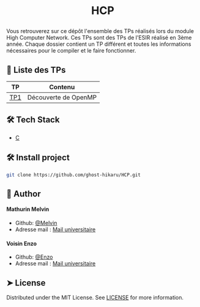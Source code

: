 # <p align="center">HCP</p>
Vous retrouverez sur ce dépôt l'ensemble des TPs réalisés lors du module High Computer Network. Ces TPs sont des TPs de l'ESIR réalisé en 3ème année. Chaque dossier contient un TP différent et toutes les informations nécessaires pour le compiler et le faire fonctionner.

## 📱 Liste des TPs
| TP | Contenu | 
| -------- | -------- | 
| [TP1](https://github.com/ghost-hikaru/HCP/blob/main/TP1/OpenMPbeginners.c)    | Découverte de OpenMP |

## 🛠️ Tech Stack
- [C](https://www.open-std.org/jtc1/sc22/wg14/)

## 🛠️ Install project    
```bash
git clone https://github.com/ghost-hikaru/HCP.git
```

## 🙇 Author
#### Mathurin Melvin
- Github: [@Melvin](https://github.com/ghost-hikaru)
- Adresse mail : [Mail universitaire](melvin.mathurin@etudiant.univ-rennes.fr)
#### Voisin Enzo
- Github: [@Enzo](https://github.com/Slonev0)
- Adresse mail : [Mail universitaire](enzo.voisin@etudiant.univ-rennes.fr)
        
## ➤ License
Distributed under the MIT License. See [LICENSE](LICENSE) for more information.
